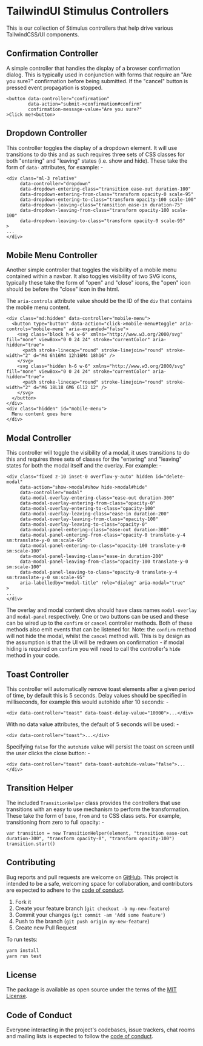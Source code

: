 # TailwindUI Stimulus Controllers

This is our collection of Stimulus controllers that help drive various TailwindCSS/UI components.

## Confirmation Controller

A simple controller that handles the display of a browser confirmation dialog. This is typically used in conjunction with forms that require an "Are you sure?" confirmation before being submitted. If the "cancel" button is pressed event propagation is stopped.

```
<button data-controller="confirmation"
        data-action="submit->confirmation#confirm"
        confirmation-message-value="Are you sure?"
>Click me!<button>
```

## Dropdown Controller

This controller toggles the display of a dropdown element. It will use transitions to do this and as such requires three sets of CSS classes for both "entering" and "leaving" states (i.e. show and hide). These take the form of `data-` attributes, for example: -

```
<div class="ml-3 relative"
     data-controller="dropdown"
     data-dropdown-entering-class="transition ease-out duration-100"
     data-dropdown-entering-from-class="transform opacity-0 scale-95"
     data-dropdown-entering-to-class="transform opacity-100 scale-100"
     data-dropdown-leaving-class="transition ease-in duration-75"
     data-dropdown-leaving-from-class="transform opacity-100 scale-100"
     data-dropdown-leaving-to-class="transform opacity-0 scale-95"
>
...
</div>
```

## Mobile Menu Controller

Another simple controller that toggles the visibility of a mobile menu contained within a navbar. It also toggles visibility of two SVG icons, typically these take the form of "open" and "close" icons, the "open" icon should be before the "close" icon in the html.

The `aria-controls` attribute value should be the ID of the `div` that contains the mobile menu content.

```
<div class="md:hidden" data-controller="mobile-menu">
  <button type="button" data-action="click->mobile-menu#toggle" aria-controls="mobile-menu" aria-expanded="false">
    <svg class="block h-6 w-6" xmlns="http://www.w3.org/2000/svg" fill="none" viewBox="0 0 24 24" stroke="currentColor" aria-hidden="true">
      <path stroke-linecap="round" stroke-linejoin="round" stroke-width="2" d="M4 6h16M4 12h16M4 18h16" />
    </svg>
    <svg class="hidden h-6 w-6" xmlns="http://www.w3.org/2000/svg" fill="none" viewBox="0 0 24 24" stroke="currentColor" aria-hidden="true">
      <path stroke-linecap="round" stroke-linejoin="round" stroke-width="2" d="M6 18L18 6M6 6l12 12" />
    </svg>
  </button>
</div>
<div class="hidden" id="mobile-menu">
  Menu content goes here
</div>
```

## Modal Controller

This controller will toggle the visibility of a modal, it uses transitions to do this and requires three sets of classes for the "entering" and "leaving" states for both the modal itself and the overlay. For example: -

```
<div class="fixed z-10 inset-0 overflow-y-auto" hidden id="delete-modal"
     data-action="show->modal#show hide->modal#hide"
     data-controller="modal"
     data-modal-overlay-entering-class="ease-out duration-300"
     data-modal-overlay-entering-from-class="opacity-0"
     data-modal-overlay-entering-to-class="opacity-100"
     data-modal-overlay-leaving-class="ease-in duration-200"
     data-modal-overlay-leaving-from-class="opacity-100"
     data-modal-overlay-leaving-to-class="opacity-0"
     data-modal-panel-entering-class="ease-out duration-300"
     data-modal-panel-entering-from-class="opacity-0 translate-y-4 sm:translate-y-0 sm:scale-95"
     data-modal-panel-entering-to-class="opacity-100 translate-y-0 sm:scale-100"
     data-modal-panel-leaving-class="ease-in duration-200"
     data-modal-panel-leaving-from-class="opacity-100 translate-y-0 sm:scale-100"
     data-modal-panel-leaving-to-class="opacity-0 translate-y-4 sm:translate-y-0 sm:scale-95"
     aria-labelledby="modal-title" role="dialog" aria-modal="true"
>
...
</div>
```

The overlay and modal content divs should have class names `modal-overlay` and `modal-panel` respectively. One or two buttons can be used and these can be wired up to the `confirm` or `cancel` controller methods. Both of these methods also emit events that can be listened for. Note: the `confirm` method will not hide the modal, whilst the `cancel` method will. This is by design as the assumption is that the UI will be redrawn on confirmation - if modal hiding is required on `confirm` you will need to call the controller's `hide` method in your code.

## Toast Controller

This controller will automatically remove toast elements after a given period of time, by default this is 5 seconds. Delay values should be specified in milliseconds, for example this would autohide after 10 seconds: -

```
<div data-controller="toast" data-toast-delay-value="10000">...</div>
```

With no data value attributes, the default of 5 seconds will be used: -
```
<div data-controller="toast">...</div>
```

Specifying `false` for the `autohide` value will persist the toast on screen until the user clicks the close button: -
```
<div data-controller="toast" data-toast-autohide-value="false">...</div>
```

## Transition Helper

The included `TransitionHelper` class provides the controllers that use transitions with an easy to use mechanism to perform the transformation. These take the form of `base`, `from` and `to` CSS class sets. For example, transitioning from zero to full opacity: -

```
var transition = new TransitionHelper(element, "transition ease-out duration-300", "transform opacity-0", "transform opacity-100")
transition.start()
```

## Contributing

Bug reports and pull requests are welcome on [GitHub](https://github.com/CircleSD/tailwindui-stimulus). This project is intended to be a safe, welcoming space for collaboration, and contributors are expected to adhere to the [code of conduct](https://github.com/CircleSD/tailwindui-stimulus/blob/main/CODE_OF_CONDUCT.md).

1. Fork it
2. Create your feature branch (`git checkout -b my-new-feature`)
3. Commit your changes (`git commit -am 'Add some feature'`)
4. Push to the branch (`git push origin my-new-feature`)
5. Create new Pull Request

To run tests:

```bash
yarn install
yarn run test
```

## License

The package is available as open source under the terms of the [MIT License](https://opensource.org/licenses/MIT).

## Code of Conduct

Everyone interacting in the project's codebases, issue trackers, chat rooms and mailing lists is expected to follow the [code of conduct](https://github.com/CircleSD/tailwindui-stimulus/blob/main/CODE_OF_CONDUCT.md).
